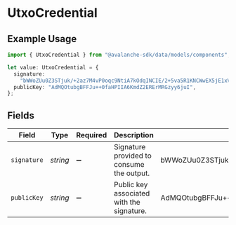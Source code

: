 # UtxoCredential

## Example Usage

```typescript
import { UtxoCredential } from "@avalanche-sdk/data/models/components";

let value: UtxoCredential = {
  signature:
    "bWWoZUu0Z3STjuk/+2az7M4vP0oqc9NtiA7kOdqINCIE/2+5va5R1KNCWwEX5jE1xVHLvAxU2LHTN5gK8m84HwA",
  publicKey: "AdMQOtubgBFFJu++0faHPIIA6KmdZ2ERErMRGzyy6juI",
};
```

## Fields

| Field                                                                                   | Type                                                                                    | Required                                                                                | Description                                                                             | Example                                                                                 |
| --------------------------------------------------------------------------------------- | --------------------------------------------------------------------------------------- | --------------------------------------------------------------------------------------- | --------------------------------------------------------------------------------------- | --------------------------------------------------------------------------------------- |
| `signature`                                                                             | *string*                                                                                | :heavy_minus_sign:                                                                      | Signature provided to consume the output.                                               | bWWoZUu0Z3STjuk/+2az7M4vP0oqc9NtiA7kOdqINCIE/2+5va5R1KNCWwEX5jE1xVHLvAxU2LHTN5gK8m84HwA |
| `publicKey`                                                                             | *string*                                                                                | :heavy_minus_sign:                                                                      | Public key associated with the signature.                                               | AdMQOtubgBFFJu++0faHPIIA6KmdZ2ERErMRGzyy6juI                                            |